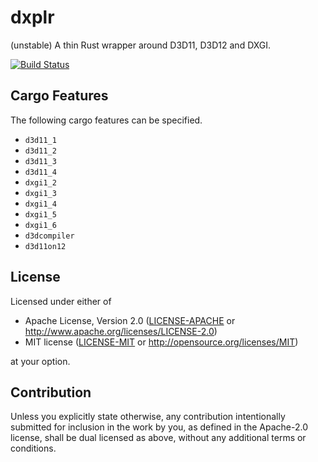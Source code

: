 # dxplr

(unstable) A thin Rust wrapper around D3D11, D3D12 and DXGI.

[![Build Status](https://dev.azure.com/nclr/dxplr/_apis/build/status/LNSEAB.dxplr?branchName=master)](https://dev.azure.com/nclr/dxplr/_build/latest?definitionId=2&branchName=master)

## Cargo Features

The following cargo features can be specified.

* `d3d11_1`
* `d3d11_2`
* `d3d11_3`
* `d3d11_4`
* `dxgi1_2`
* `dxgi1_3`
* `dxgi1_4`
* `dxgi1_5`
* `dxgi1_6`
* `d3dcompiler`
* `d3d11on12`

## License

Licensed under either of

* Apache License, Version 2.0
  ([LICENSE-APACHE](LICENSE-APACHE) or http://www.apache.org/licenses/LICENSE-2.0)
* MIT license
  ([LICENSE-MIT](LICENSE-MIT) or http://opensource.org/licenses/MIT)

at your option.

## Contribution

Unless you explicitly state otherwise, any contribution intentionally submitted
for inclusion in the work by you, as defined in the Apache-2.0 license, shall be
dual licensed as above, without any additional terms or conditions.
